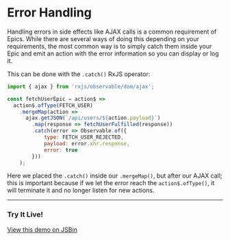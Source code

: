 # Error Handling

Handling errors in side effects like AJAX calls is a common requirement of Epics. While there are several ways of doing this depending on your requirements, the most common way is to simply catch them inside your Epic and emit an action with the error information so you can display or log it.

This can be done with the `.catch()` RxJS operator:

```js
import { ajax } from 'rxjs/observable/dom/ajax';

const fetchUserEpic = action$ =>
  action$.ofType(FETCH_USER)
    .mergeMap(action =>
	  ajax.getJSON(`/api/users/${action.payload}`)
        .map(response => fetchUserFulfilled(response))
        .catch(error => Observable.of({
        	type: FETCH_USER_REJECTED,
        	payload: error.xhr.response,
        	error: true
        }))
    );
```

Here we placed the `.catch()` inside our `.mergeMap()`, but after our AJAX call; this is important because if we let the error reach the `action$.ofType()`, it will terminate it and no longer listen for new actions.

***

### Try It Live!

<a class="jsbin-embed" href="https://jsbin.com/yuleju/embed?js,output&height=500px">View this demo on JSBin</a><script src="https://static.jsbin.com/js/embed.min.js?3.37.0"></script>

